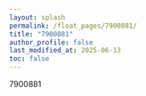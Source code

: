 ```yaml
---
layout: splash
permalink: /float_pages/7900881/
title: "7900881"
author_profile: false
last_modified_at: 2025-06-13
toc: false
---
```

 
7900881
